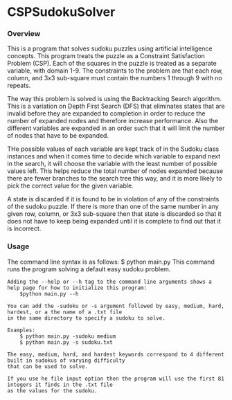 # CSPSudokuSolver

### Overview
This is a program that solves sudoku puzzles using artificial intelligence concepts. 
This program treats the puzzle as a Constraint Satisfaction Problem (CSP). Each of the squares in the 
puzzle is treated as a separate variable, with domain 1-9. The constraints to the problem
are that each row, column, and 3x3 sub-square must contain the numbers 1 through 9 with
no repeats.

The way this problem is solved is using the Backtracking Search algorithm. This is a variation
on Depth First Search (DFS) that eliminates states that are invalid before they are expanded to 
completion in order to reduce the number of expanded nodes and therefore increase performance. 
Also the different variables are expanded in an order such that it will limit the number 
of nodes that have to be expanded.

THe possible values of each variable are kept track of in the Sudoku class instances and
when it comes time to decide which variable to expand next in the search, it will choose 
the variable with the least number of possible values left. This helps reduce the total 
number of nodes expanded because there are fewer branches to the search tree this way, and 
it is more likely to pick the correct value for the given variable.

A state is discarded if it is found to be in violation of any of the constraints of the
sudoku puzzle. If there is more than one of the same number in any given row, column, or 3x3 
sub-square then that state is discarded so that it does not have to keep being expanded until
it is complete to find out that it is incorrect.

### Usage
The command line syntax is as follows:
        $ python main.py
    This command runs the program solving a default easy sudoku problem.

    Adding the --help or --h tag to the command line arguments shows a help page for how to initialize this program:
        $python main.py --h

    You can add the -sudoku or -s argument followed by easy, medium, hard, hardest, or a the name of a .txt file
    in the same directory to specify a sudoku to solve.

    Examples:
        $ python main.py -sudoku medium
        $ python main.py -s sudoku.txt

    The easy, medium, hard, and hardest keywords correspond to 4 different built in sudokus of varying difficulty
    that can be used to solve.

    If you use he file input option then the program will use the first 81 integers it finds in the .txt file
    as the values for the sudoku.